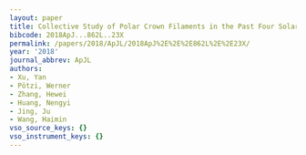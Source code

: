```yaml
---
layout: paper
title: Collective Study of Polar Crown Filaments in the Past Four Solar Cycles
bibcode: 2018ApJ...862L..23X
permalink: /papers/2018/ApJL/2018ApJ%2E%2E%2E862L%2E%2E23X/
year: '2018'
journal_abbrev: ApJL
authors:
- Xu, Yan
- Pötzi, Werner
- Zhang, Hewei
- Huang, Nengyi
- Jing, Ju
- Wang, Haimin
vso_source_keys: {}
vso_instrument_keys: {}
---
```

